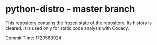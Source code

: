 # python-distro - master branch

This repository contains the frozen state of the repository.
Its history is cleared. It is used only for static code
analysis with Codacy.

Commit Time: 1720563924